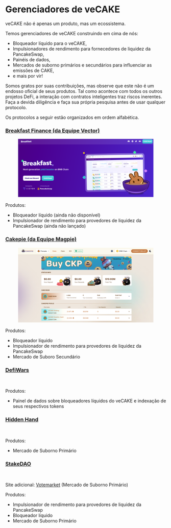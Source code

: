 # Gerenciadores de veCAKE

veCAKE não é apenas um produto, mas um ecossistema.&#x20;

Temos gerenciadores de veCAKE construindo em cima de nós:&#x20;

* Bloqueador líquido para o veCAKE,
* Impulsionadores de rendimento para fornecedores de liquidez da PancakeSwap,&#x20;
* Painéis de dados,&#x20;
* Mercados de suborno primários e secundários para influenciar as emissões de CAKE,&#x20;
* e mais por vir!&#x20;

Somos gratos por suas contribuições, mas observe que este não é um endosso oficial de seus produtos. Tal como acontece com todos os outros projetos DeFi, a interação com contratos inteligentes traz riscos inerentes. Faça a devida diligência e faça sua própria pesquisa antes de usar qualquer protocolo.

&#x20;Os protocolos a seguir estão organizados em ordem alfabética.

### [Breakfast Finance (da Equipe Vector)](https://breakfastfinance.io/)

<figure><img src="../../.gitbook/assets/image (191).png" alt=""><figcaption></figcaption></figure>

Produtos:&#x20;

* Bloqueador líquido (ainda não disponível)&#x20;
* Impulsionador de rendimento para provedores de liquidez da PancakeSwap (ainda não lançado)

### [Cakepie (da Equipe Magpie)](https://www.pancake.magpiexyz.io/stake)

<figure><img src="../../.gitbook/assets/image (192).png" alt=""><figcaption></figcaption></figure>

Produtos:&#x20;

* Bloqueador líquido
* Impulsionador de rendimento para provedores de liquidez da PancakeSwap
* Mercado de Suboro Secundário

### [DefiWars](https://www.defiwars.xyz/wars/pancake)

<figure><img src="https://lh7-us.googleusercontent.com/0iEOBGEj-Pm9h_KgLImn6gnsAIC8_tL2UM0DGd-mYfHeeqb7okGv-IvL3YGJSvev6XhmM6JOejtP00J0_WRPytQXFGlGiVXPZyn5X3cNObHkgMwDynLNif1MIeK78hPrSjSpbXQI9KF5eZeoO-9ZRqE" alt=""><figcaption></figcaption></figure>

Produtos:&#x20;

* Painel de dados sobre bloqueadores líquidos do veCAKE e indexação de seus respectivos tokens

### [Hidden Hand](https://hiddenhand.finance/pancakeswap)

<figure><img src="https://lh7-us.googleusercontent.com/07GVYzeBScWdw41NW19GYu-OJC6QNNl_1YsdVqfDUsJ5z45ch6L0L3e2TmlB4DJrzityCcGyOEefZTRKtagbqOIxowZ74JwDfATm5vuZHHocvd87NqNIchntcBePoWy7cAb1LofL9zZMzIJBe-r0Wf4" alt=""><figcaption></figcaption></figure>

Produtos:&#x20;

* Mercado de Suborno Primário

### [StakeDAO](https://www.stakedao.org/lockers/cake)

<figure><img src="https://lh7-us.googleusercontent.com/Ens-VnteOSiUbZocW5Jb_ETFH8PTkQG1KKWelJc2p8Zf9x3RmG3NEGctVnISsm1f-wAiQJMto7f6FUoLNae6NGbETFIMIQph0QNk0dPQZ7FsNx91LL3j7aHXGhjpeHDuSsh6fiSfVFS4W5ji0PhzoAI" alt=""><figcaption></figcaption></figure>

Site adicional: [Votemarket](https://votemarket.stakedao.org/?market=cake\&solution=All) (Mercado de Suborno Primário)&#x20;

Produtos:&#x20;

* Impulsionador de rendimento para provedores de liquidez da PancakeSwap
* Bloqueador líquido&#x20;
* Mercado de Suborno Primário
